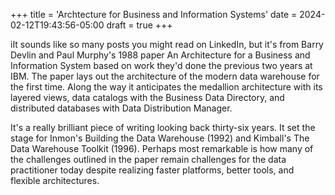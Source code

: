 +++
title = 'Archtecture for Business and Information Systems'
date = 2024-02-12T19:43:56-05:00
draft = true
+++

iIt sounds like so many posts you might read on LinkedIn, but it's from Barry Devlin and Paul Murphy's 1988 paper An Architecture for a Business and Information System based on work they'd done the previous two years at IBM. The paper lays out the architecture of the modern data warehouse for the first time. Along the way it anticipates the medallion architecture with its layered views, data catalogs with the Business Data Directory, and distributed databases with Data Distribution Manager.

It's a really brilliant piece of writing looking back thirty-six years. It set the stage for Inmon's Building the Data Warehouse (1992) and Kimball's The Data Warehouse Toolkit (1996). Perhaps most remarkable is how many of the challenges outlined in the paper remain challenges for the data practitioner today despite realizing faster platforms, better tools, and flexible architectures.
